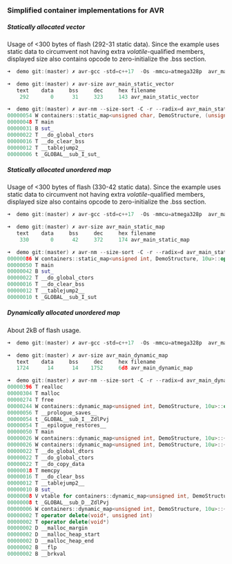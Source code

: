 ### Simplified container implementations for AVR

##### Statically allocated vector

Usage of <300 bytes of flash (292-31 static data).
Since the example uses static data to circumvent not having extra *volatile*-qualified members, displayed size also contains opcode to zero-initialize the .bss section.

```c++
➜  demo git:(master) ✗ avr-gcc -std=c++17  -Os -mmcu=atmega328p  avr_main_static_vector.cpp -o avr_main_static_vector

➜  demo git:(master) ✗ avr-size avr_main_static_vector                          
   text    data     bss     dec     hex filename
    292       0      31     323     143 avr_main_static_vector

➜  demo git:(master) ✗ avr-nm --size-sort -C -r --radix=d avr_main_static_vector                                     
00000054 W containers::static_map<unsigned char, DemoStructure, (unsigned char)10>::operator[](unsigned char)
00000048 T main
00000031 B sut_
00000022 T __do_global_ctors
00000016 T __do_clear_bss
00000012 T __tablejump2__
00000006 t _GLOBAL__sub_I_sut_
```

##### Statically allocated unordered map

Usage of <300 bytes of flash (330-42 static data).
Since the example uses static data to circumvent not having extra *volatile*-qualified members, displayed size also contains opcode to zero-initialize the .bss section.

```c++
➜  demo git:(master) ✗ avr-gcc -std=c++17  -Os -mmcu=atmega328p  avr_main_static_map.cpp -o avr_main_static_map

➜  demo git:(master) ✗ avr-size avr_main_static_map
   text    data     bss     dec     hex filename
    330       0      42     372     174 avr_main_static_map

➜  demo git:(master) ✗ avr-nm --size-sort -C -r --radix=d avr_main_static_map
00000086 W containers::static_map<unsigned int, DemoStructure, 10u>::operator[](unsigned int)
00000050 T main
00000042 B sut_
00000022 T __do_global_ctors
00000016 T __do_clear_bss
00000012 T __tablejump2__
00000010 t _GLOBAL__sub_I_sut
```


##### Dynamically allocated unordered map

About 2kB of flash usage.

```c++
➜  demo git:(master) ✗ avr-gcc -std=c++17  -Os -mmcu=atmega328p  avr_main_dynamic_map.cpp -o avr_main_dynamic_map

➜  demo git:(master) ✗ avr-size avr_main_dynamic_map
   text    data     bss     dec     hex filename
   1724      14      14    1752     6d8 avr_main_dynamic_map

➜  demo git:(master) ✗ avr-nm --size-sort -C -r --radix=d avr_main_dynamic_map
00000396 T realloc
00000304 T malloc
00000274 T free
00000244 W containers::dynamic_map<unsigned int, DemoStructure, 10u>::operator[](unsigned int)
00000056 T __prologue_saves__
00000054 t _GLOBAL__sub_I__ZdlPvj
00000054 T __epilogue_restores__
00000050 T main
00000026 W containers::dynamic_map<unsigned int, DemoStructure, 10u>::~dynamic_map()
00000026 W containers::dynamic_map<unsigned int, DemoStructure, 10u>::~dynamic_map()
00000022 T __do_global_dtors
00000022 T __do_global_ctors
00000022 T __do_copy_data
00000018 T memcpy
00000016 T __do_clear_bss
00000012 T __tablejump2__
00000010 B sut_
00000008 V vtable for containers::dynamic_map<unsigned int, DemoStructure, 10u>
00000008 t _GLOBAL__sub_D__ZdlPvj
00000006 W containers::dynamic_map<unsigned int, DemoStructure, 10u>::~dynamic_map()
00000002 T operator delete(void*, unsigned int)
00000002 T operator delete(void*)
00000002 D __malloc_margin
00000002 D __malloc_heap_start
00000002 D __malloc_heap_end
00000002 B __flp
00000002 B __brkval
```

